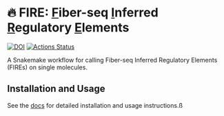 # 🔥 **FIRE**: <ins>F</ins>iber-seq <ins>I</ins>nferred <ins>R</ins>egulatory <ins>E</ins>lements

[![DOI](https://zenodo.org/badge/561430995.svg)](https://zenodo.org/doi/10.5281/zenodo.10023811)
[![Actions Status](https://github.com/fiberseq/FIRE/workflows/CI/badge.svg)](https://github.com/mrvollger/FIRE/actions)

A Snakemake workflow for calling Fiber-seq Inferred Regulatory Elements (FIREs) on single molecules.

## Installation and Usage

See the [docs](https://fiberseq.github.io/fire/fire.html) for detailed installation and usage instructions.ß
